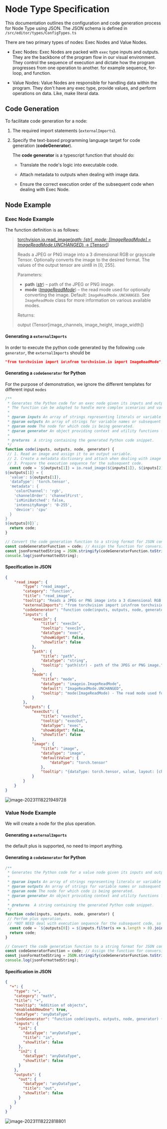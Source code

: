 # Node Type Specification

This documentation outlines the configuration and code generation process for Node Type using JSON. The JSON schema is defined in `/src/editor/types/ConfigTypes.ts`

There are two primary types of nodes: Exec Nodes and Value Nodes.

* Exec Nodes: Exec Nodes are packed with `exec` type inputs and outputs. They are the backbone of the program flow in our visual environment. They control the sequence of execution and dictate how the program progresses from one operation to another. for example sequence, for-loop, and function.

- Value Nodes: Value Nodes are responsible for handling data within the program. They don't have any exec type, provide values, and perform operations on data. Like, make literal data.

## Code Generation

To facilitate code generation for a node:

1. The required import statements (`externalImports`).
2. Specify the text-based programming language target for code generation (**codeGenerator**).

    The **code generator** is a typescript function that should do:

    - Translate the node's logic into executable code.

    - Attach metadata to outputs when dealing with image data.

    - Ensure the correct execution order of the subsequent code when dealing with Exec Node.

## Node Example

### Exec Node Example

The function definition is as follows:

> [torchvision.io.read_image(*path: [str]*, *mode: [ImageReadMode] = ImageReadMode.UNCHANGED*) → [Tensor]](https://pytorch.org/docs/stable/tensors.html#torch.Tensor))
>
> Reads a JPEG or PNG image into a 3 dimensional RGB or grayscale Tensor. Optionally converts the image to the desired format. The values of the output tensor are uint8 in [0, 255].
>
> Parameters:
>
> - **path** ([*str*](https://docs.python.org/3/library/stdtypes.html#str)) – path of the JPEG or PNG image.
> - **mode** ([*ImageReadMode*](https://pytorch.org/vision/master/generated/torchvision.io.ImageReadMode.html#torchvision.io.ImageReadMode)) – the read mode used for optionally converting the image. Default: `ImageReadMode.UNCHANGED`. See `ImageReadMode` class for more information on various available modes.
>
> Returns:
>
> output (Tensor[image_channels, image_height, image_width])

#### Generating a `externalImports`

In order to execute the python code generated by the following `code generator`,  the `externalImports` should be

```json
"from torchvision import io\nfrom torchvision.io import ImageReadMode",
```

#### Generating a `codeGenerator` for Python

For the purpose of demonstration, we ignore the different templates for different input `modes`

```typescript
/**
 * Generates the Python code for an exec node given its inputs and outputs.
 * The function can be adapted to handle more complex scenarios and various metadata types.
 *
 * @param inputs An array of strings representing literals or variable names e.g., '1', '"str"'. 
 * @param outputs An array of strings for variable names or subsequent Python code.
 * @param node The node for which code is being generated.
 * @param generator An object providing context and utility functions for code generation.
 *
 * @returns  A string containing the generated Python code snippet.
 */
function code(inputs, outputs, node, generator) {  
 // 1. Read an image and assign it to an output variable.
 // 2. Create a metadata dictionary and attach when dealing with image data.
 // 3. Prepare the execution sequence for the subsequent code.
  const code = `${outputs[1]} = io.read_image(${inputs[1]}, ${inputs[2]})
${outputs[1]} = {
  'value': ${outputs[1]},
  'dataType': 'torch.tensor',
  'metadata': {
    'colorChannel': 'rgb',
    'channelOrder': 'channelFirst',
    'isMiniBatched': false,
    'intensityRange': '0-255',
    'device': 'cpu'
  }
}
${outputs[0]}`;
  return code;
}

// Convert the code generation function to a string format for JSON configuration.
const codeGeneratorFunction = code; // Assign the function for conversion
const jsonFormattedString = JSON.stringify(codeGeneratorFunction.toString());
console.log(jsonFormattedString);
```

#### Specification in JSON

```json
{
    "read_image": {
        "type": "read_image",
        "category": "function",
        "title": "read_image",
        "tooltip": "Reads a JPEG or PNG image into a 3 dimensional RGB or grayscale Tensor. Optionally converts the image to the desired format. The values of the output tensor are uint8 in [0, 255].",
        "externalImports": "from torchvision import io\nfrom torchvision.io import ImageReadMode",
      	"codeGenerator": "function code(inputs, outputs, node, generator) {\r\n  // Begin Python code generation\r\n  const code = `${outputs[1]} = io.read_image(${inputs[1]}, ${inputs[2]})\r\n${outputs[1]} = {\r\n  'value': ${outputs[1]},\r\n  'dataType': 'torch.tensor',\r\n  'metadata': {\r\n    'colorChannel': 'rgb',\r\n    'channelOrder': 'channelFirst',\r\n    'isMiniBatched': False,\r\n    'intensityRange': '0-255',\r\n    'device': 'cpu'\r\n  }\r\n}\r\n${outputs[0]}`;\r\n  return code;\r\n}",
        "inputs": {
            "execIn": {
                "title": "execIn",
                "tooltip": "execIn",
                "dataType": "exec",
                "showWidget": false,
                "showTitle": false
            },
            "path": {
                "title": "path",
                "dataType": "string",
                "tooltip": "path(str) - path of the JPEG or PNG image."
            },
            "mode": {
                "title": "mode",
                "dataType": "imageio.ImageReadMode",
                "default": "ImageReadMode.UNCHANGED",
                "tooltip": "mode(ImageReadMode) - The read mode used for optionally converting the image. Default: ImageReadMode.UNCHANGED."
            }
        },
        "outputs": {
            "execOut": {
                "title": "execOut",
                "tooltip": "execOut",
                "dataType": "exec",
                "showWidget": false,
                "showTitle": false
            },
            "image": {
                "title": "image",
                "dataType": "image",
                "defaultValue": {
                    "dataType": "torch.tensor"
                },
                "tooltip": "{dataType: torch.tensor, value, layout: [chw], colorMode: [rgb, grayscale], intensityRange: 0-255' device: cpu}"
            }
        }
    }
}
```

![image-20231118221949728](screenshots/exec_node.png)

### Value Node Example

We will create a node for the plus operation.

#### Generating a `externalImports`

the default plus is supported, no need to import anything.

#### Generating a `codeGenerator` for Python

```typescript
/**
 * Generates the Python code for a value node given its inputs and outputs.
 *
 * @param inputs An array of strings representing literals or variable names e.g., '1', '"str"'. 
 * @param outputs An array of strings for variable names or subsequent Python code.
 * @param node The node for which code is being generated.
 * @param generator An object providing context and utility functions for code generation.
 *
 * @returns  A string containing the generated Python code snippet.
 */
function code(inputs, outputs, node, generator) {
 // Perfom plus operation.
 // *NOT NEED deal with execution sequence for the subsequent code, so the index starts   from the 0.
  const code = `${outputs[0]} = ${inputs.filter(s => s.length > 0).join(' + ')}`;
  return code;
}

// Convert the code generation function to a string format for JSON configuration.
const codeGeneratorFunction = code; // Assign the function for conversion
const jsonFormattedString = JSON.stringify(codeGeneratorFunction.toString());
console.log(jsonFormattedString);
```

#### Specification in JSON

```json
{
  "+": {
    "type": "+",
    "category": "math",
    "title": "+",
    "tooltip": "Addition of objects",
    "enableAddNewOne": true,
    "dataType": "anyDataType",
    "codeGenerator": "function code(inputs, outputs, node, generator) {\n  return `${outputs[0]} = ${inputs.filter(s => s.length > 0).join(' + ')}`;\n}",
    "inputs": {
      "in1": {
        "dataType": "anyDataType",
        "title": "in",
        "showTitle": false
      },
      "in2": {
        "dataType": "anyDataType",
        "showTitle": false
      }
    },
    "outputs": {
      "out": {
        "dataType": "anyDataType",
        "title": "out",
        "showTitle": false
      }
    }
  }
}
```

![image-20231118222818801](screenshots/value_node.png)

